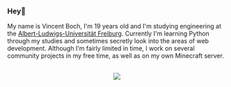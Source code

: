 ### Hey👋
My name is Vincent Boch, I'm 19 years old and I'm studying engineering at the <a href="https://uni-freiburg.de/">Albert-Ludwigs-Universität Freiburg</a>. Currently I'm learning Python through my studies and sometimes secretly look into the areas of web development. Although I'm fairly limited in time, I work on several community projects in my free time, as well as on my own Minecraft server.
<br>
<br>
 <p align=center>
  <a href="#">
   <img src ="https://github-readme-stats-git-masterrstaa-rickstaa.vercel.app/api?username=Snabeldier&hide=contribs&count_private=true&show_icons=true&hide_border=true&title_color=2792A5&hide_title=true&icon_color=0D3339&theme=github_dark">
 </a>
</p>
